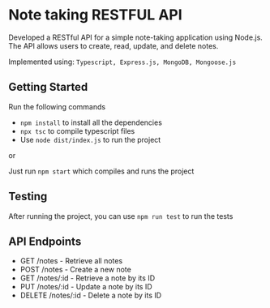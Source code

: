 # Note taking RESTFUL API 

Developed a RESTful API for a simple note-taking application using Node.js. The API allows users to create, read, update, and delete notes.

Implemented using: `Typescript, Express.js, MongoDB, Mongoose.js`

## Getting Started

Run the following commands

- `npm install` to install all the dependencies
- `npx tsc` to compile typescript files
- Use `node dist/index.js` to run the project

or

Just run `npm start` which compiles and runs the project

## Testing

After running the project, you can use `npm run test` to run the tests

## API Endpoints

- GET /notes - Retrieve all notes
- POST /notes - Create a new note
- GET /notes/:id - Retrieve a note by its ID
- PUT /notes/:id - Update a note by its ID
- DELETE /notes/:id - Delete a note by its ID
